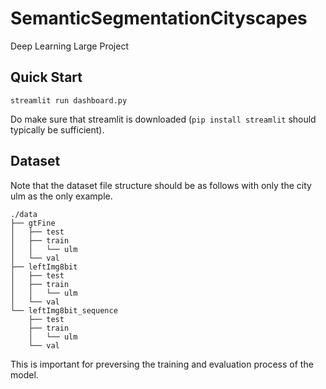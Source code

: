 # SemanticSegmentationCityscapes
Deep Learning Large Project

## Quick Start
```
streamlit run dashboard.py
```

Do make sure that streamlit is downloaded (`pip install streamlit` should typically be sufficient).

## Dataset
Note that the dataset file structure should be as follows with only the city ulm as the only example. 
```
./data
├── gtFine
│   ├── test
│   ├── train
│   │   └── ulm
│   └── val
├── leftImg8bit
│   ├── test
│   ├── train
│   │   └── ulm
│   └── val
└── leftImg8bit_sequence
    ├── test
    ├── train
    │   └── ulm
    └── val
```
This is important for preversing the training and evaluation process of the model. 
